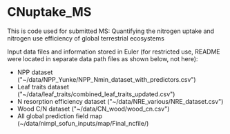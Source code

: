 # CNuptake_MS

This is code used for submitted MS: Quantifying the nitrogen uptake and nitrogen use efficiency of global terrestrial ecosystems

Input data files and information stored in Euler (for restricted use, README were located in separate data path files as shown below, not here):

- NPP dataset ("~/data/NPP_Yunke/NPP_Nmin_dataset_with_predictors.csv")
- Leaf traits dataset ("~/data/leaf_traits/combined_leaf_traits_updated.csv")
- N resorption efficiency dataset ("~/data/NRE_various/NRE_dataset.csv")
- Wood C/N dataset ("~/data/CN_wood/wood_cn.csv")
- All global prediction field map (~/data/nimpl_sofun_inputs/map/Final_ncfile/)
